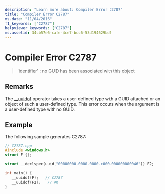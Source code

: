 ```yaml
---
description: "Learn more about: Compiler Error C2787"
title: "Compiler Error C2787"
ms.date: "11/04/2016"
f1_keywords: ["C2787"]
helpviewer_keywords: ["C2787"]
ms.assetid: 34cb57e6-cafe-4ce7-bcc6-53d194629bd0
---
```

# Compiler Error C2787

> 'identifier' : no GUID has been associated with this object

## Remarks

The [__uuidof](../../cpp/uuidof-operator.md) operator takes a user-defined type with a GUID attached or an object of such a user-defined type. This error occurs when the argument is a user-defined type with no GUID.

## Example

The following sample generates C2787:

```cpp
// C2787.cpp
#include <windows.h>
struct F {};

struct __declspec(uuid("00000000-0000-0000-c000-000000000046")) F2;

int main() {
   __uuidof(F);   // C2787
   __uuidof(F2);   // OK
}
```
